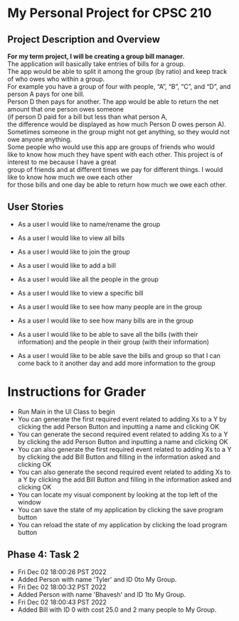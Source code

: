 # My Personal Project for CPSC 210

## Project Description and Overview

**For my term project, I will be creating a group bill manager.**  
The application will basically take entries of bills for a group.  
The app would be able to split it among the group (by ratio) and keep track of who owes who within a group.  
For example you have a group of four with people, “A”, “B”, “C”, and “D”, and person A pays for one bill.  
Person D then pays for another.  The app would be able to return the net amount that one person owes someone  
(if person D paid for a bill but less than what person A,  
the difference would be displayed as how much Person D owes person A).  
Sometimes someone in the group might not get anything, so they would not owe anyone anything.  
Some people who would use this app are groups of friends who would  
like to know how much they have spent with each other. This project is of interest to me because I have a great  
group of friends and at different times we pay for different things.  I would like to know how much we owe each other  
for those bills and one day be able to return how much we owe each other.  


## User Stories
- As a user I would like to name/rename the group
- As a user I would like to view all bills
- As a user I would like to join the group
- As a user I would like to add a bill
- As a user I would like all the people in the group
- As a user I would like to view a specific bill
- As a user I would like to see how many people are in the group
- As a user I would like to see how many bills are in the group

- As a user I would like to be able to save all the bills (with their information) 
and the people in their group (with their information)
- As a user I would like to be able save the bills and group so that I can come back to it another day and add more
information to the group

# Instructions for Grader
- Run Main in the UI Class to begin
- You can generate the first required event related to adding Xs to a Y by clicking the add Person Button
and inputting a name and clicking OK
- You can generate the second required event related to adding Xs to a Y by clicking the add Person Button
and inputting a name and clicking OK
- You can also generate the first required event related to adding Xs to a Y by clicking the add Bill Button 
and filling in the information asked and clicking OK
- You can also generate the second required event related to adding Xs to a Y by clicking the add Bill Button
and filling in the information asked and clicking OK
- You can locate my visual component by looking at the top left of the window
- You can save the state of my application by clicking the save program button
- You can reload the state of my application by clicking the load program button

## Phase 4: Task 2

- Fri Dec 02 18:00:26 PST 2022
- Added Person with name 'Tyler' and ID 0to My Group.
- Fri Dec 02 18:00:32 PST 2022
- Added Person with name 'Bhavesh' and ID 1to My Group.
- Fri Dec 02 18:00:43 PST 2022
- Added Bill with ID 0 with cost 25.0 and 2 many people to My Group.
